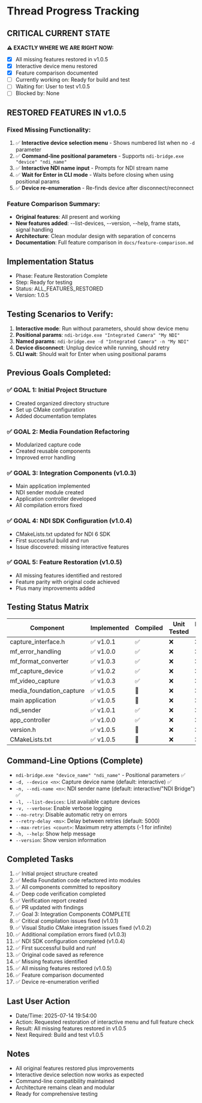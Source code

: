 # Thread Progress Tracking

## CRITICAL CURRENT STATE
**⚠️ EXACTLY WHERE WE ARE RIGHT NOW:**
- [x] All missing features restored in v1.0.5
- [x] Interactive device menu restored
- [x] Feature comparison documented
- [ ] Currently working on: Ready for build and test
- [ ] Waiting for: User to test v1.0.5
- [ ] Blocked by: None

## RESTORED FEATURES IN v1.0.5
### Fixed Missing Functionality:
1. ✅ **Interactive device selection menu** - Shows numbered list when no `-d` parameter
2. ✅ **Command-line positional parameters** - Supports `ndi-bridge.exe "device" "ndi_name"`
3. ✅ **Interactive NDI name input** - Prompts for NDI stream name
4. ✅ **Wait for Enter in CLI mode** - Waits before closing when using positional params
5. ✅ **Device re-enumeration** - Re-finds device after disconnect/reconnect

### Feature Comparison Summary:
- **Original features**: All present and working
- **New features added**: --list-devices, --version, --help, frame stats, signal handling
- **Architecture**: Clean modular design with separation of concerns
- **Documentation**: Full feature comparison in `docs/feature-comparison.md`

## Implementation Status
- Phase: Feature Restoration Complete
- Step: Ready for testing
- Status: ALL_FEATURES_RESTORED
- Version: 1.0.5

## Testing Scenarios to Verify:
1. **Interactive mode**: Run without parameters, should show device menu
2. **Positional params**: `ndi-bridge.exe "Integrated Camera" "My NDI"`
3. **Named params**: `ndi-bridge.exe -d "Integrated Camera" -n "My NDI"`
4. **Device disconnect**: Unplug device while running, should retry
5. **CLI wait**: Should wait for Enter when using positional params

## Previous Goals Completed:
### ✅ GOAL 1: Initial Project Structure
- Created organized directory structure
- Set up CMake configuration
- Added documentation templates

### ✅ GOAL 2: Media Foundation Refactoring
- Modularized capture code
- Created reusable components
- Improved error handling

### ✅ GOAL 3: Integration Components (v1.0.3)
- Main application implemented
- NDI sender module created
- Application controller developed
- All compilation errors fixed

### ✅ GOAL 4: NDI SDK Configuration (v1.0.4)
- CMakeLists.txt updated for NDI 6 SDK
- First successful build and run
- Issue discovered: missing interactive features

### ✅ GOAL 5: Feature Restoration (v1.0.5)
- All missing features identified and restored
- Feature parity with original code achieved
- Plus many improvements added

## Testing Status Matrix
| Component | Implemented | Compiled | Unit Tested | Integration Tested | Runtime Tested |
|-----------|------------|----------|-------------|-------------------|----------------|
| capture_interface.h | ✅ v1.0.1 | ✅ | ❌ | ❌ | ✅ |
| mf_error_handling | ✅ v1.0.0 | ✅ | ❌ | ❌ | ✅ |
| mf_format_converter | ✅ v1.0.3 | ✅ | ❌ | ❌ | ✅ |
| mf_capture_device | ✅ v1.0.2 | ✅ | ❌ | ❌ | ✅ |
| mf_video_capture | ✅ v1.0.3 | ✅ | ❌ | ❌ | ✅ |
| media_foundation_capture | ✅ v1.0.5 | 🔄 | ❌ | ❌ | 🔄 |
| main application | ✅ v1.0.5 | 🔄 | ❌ | ❌ | 🔄 |
| ndi_sender | ✅ v1.0.1 | ✅ | ❌ | ❌ | ✅ |
| app_controller | ✅ v1.0.0 | ✅ | ❌ | ❌ | ✅ |
| version.h | ✅ v1.0.5 | 🔄 | ❌ | ❌ | 🔄 |
| CMakeLists.txt | ✅ v1.0.5 | 🔄 | ❌ | ❌ | 🔄 |

## Command-Line Options (Complete)
- `ndi-bridge.exe "device_name" "ndi_name"` - Positional parameters ✅
- `-d, --device <n>`: Capture device name (default: interactive) ✅
- `-n, --ndi-name <n>`: NDI sender name (default: interactive/"NDI Bridge") ✅
- `-l, --list-devices`: List available capture devices
- `-v, --verbose`: Enable verbose logging
- `--no-retry`: Disable automatic retry on errors
- `--retry-delay <ms>`: Delay between retries (default: 5000)
- `--max-retries <count>`: Maximum retry attempts (-1 for infinite)
- `-h, --help`: Show help message
- `--version`: Show version information

## Completed Tasks
1. ✅ Initial project structure created
2. ✅ Media Foundation code refactored into modules
3. ✅ All components committed to repository
4. ✅ Deep code verification completed
5. ✅ Verification report created
6. ✅ PR updated with findings
7. ✅ Goal 3: Integration Components COMPLETE
8. ✅ Critical compilation issues fixed (v1.0.1)
9. ✅ Visual Studio CMake integration issues fixed (v1.0.2)
10. ✅ Additional compilation errors fixed (v1.0.3)
11. ✅ NDI SDK configuration completed (v1.0.4)
12. ✅ First successful build and run!
13. ✅ Original code saved as reference
14. ✅ Missing features identified
15. ✅ All missing features restored (v1.0.5)
16. ✅ Feature comparison documented
17. ✅ Device re-enumeration verified

## Last User Action
- Date/Time: 2025-07-14 19:54:00
- Action: Requested restoration of interactive menu and full feature check
- Result: All missing features restored in v1.0.5
- Next Required: Build and test v1.0.5

## Notes
- All original features restored plus improvements
- Interactive device selection now works as expected
- Command-line compatibility maintained
- Architecture remains clean and modular
- Ready for comprehensive testing
